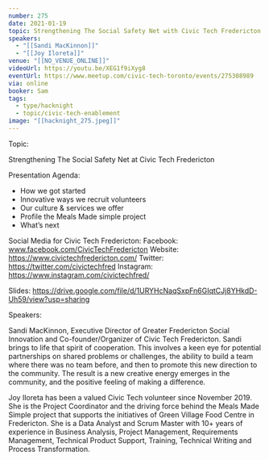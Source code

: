 ```yaml
---
number: 275
date: 2021-01-19
topic: Strengthening The Social Safety Net with Civic Tech Fredericton
speakers:
  - "[[Sandi MacKinnon]]"
  - "[[Joy Iloreta]]"
venue: "[[NO_VENUE_ONLINE]]"
videoUrl: https://youtu.be/XEG1f9iXyg8
eventUrl: https://www.meetup.com/civic-tech-toronto/events/275308989
via: online
booker: Sam
tags:
  - type/hacknight
  - topic/civic-tech-enablement
image: "[[hacknight_275.jpeg]]"
---
```

Topic:

Strengthening The Social Safety Net at Civic Tech Fredericton

Presentation Agenda:
+ How we got started
+ Innovative ways we recruit volunteers
+ Our culture & services we offer
+ Profile the Meals Made simple project
+ What’s next

Social Media for Civic Tech Fredericton:
Facebook: www.facebook.com/CivicTechFredericton
Website: https://www.civictechfredericton.com/
Twitter: https://twitter.com/civictechfred
Instagram: https://www.instagram.com/civictechfred/

Slides: https://drive.google.com/file/d/1URYHcNaqSxpFn6GIqtCJj8YHkdD-Uh59/view?usp=sharing

Speakers:

Sandi MacKinnon, Executive Director of Greater Fredericton Social Innovation and Co-founder/Organizer of Civic Tech Fredericton. Sandi brings to life that spirit of cooperation. This involves a keen eye for potential partnerships on shared problems or challenges, the ability to build a team where there was no team before, and then to promote this new direction to the community. The result is a new creative energy emerges in the community, and the positive feeling of making a difference.

Joy Iloreta has been a valued Civic Tech volunteer since November 2019. She is the Project Coordinator and the driving force behind the Meals Made Simple project that supports the initiatives of Green Village Food Centre in Fredericton. She is a Data Analyst and Scrum Master with 10+ years of experience in Business Analysis, Project Management, Requirements Management, Technical Product Support, Training, Technical Writing and Process Transformation.